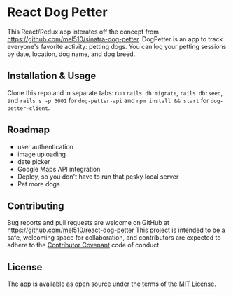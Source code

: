 # React Dog Petter
This React/Redux app interates off the concept from https://github.com/mel510/sinatra-dog-petter. DogPetter is an app to track everyone's favorite activity: petting dogs. You can log your petting sessions by date, location, dog name, and dog breed.

## Installation & Usage

Clone this repo and in separate tabs: run `rails db:migrate`, `rails db:seed`, and `rails s -p 3001` for `dog-petter-api` and `npm install && start` for `dog-petter-client`.

## Roadmap
* user authentication
* image uploading
* date picker
* Google Maps API integration
* Deploy, so you don't have to run that pesky local server
* Pet more dogs

## Contributing

Bug reports and pull requests are welcome on GitHub at https://github.com/mel510/react-dog-petter This project is intended to be a safe, welcoming space for collaboration, and contributors are expected to adhere to the [Contributor Covenant](http://contributor-covenant.org) code of conduct.


## License

The app is available as open source under the terms of the [MIT License](http://opensource.org/licenses/MIT).
